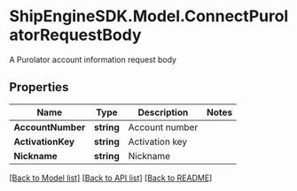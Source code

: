 # ShipEngineSDK.Model.ConnectPurolatorRequestBody
A Purolator account information request body

## Properties

Name | Type | Description | Notes
------------ | ------------- | ------------- | -------------
**AccountNumber** | **string** | Account number | 
**ActivationKey** | **string** | Activation key | 
**Nickname** | **string** | Nickname | 

[[Back to Model list]](../../README.md#documentation-for-models) [[Back to API list]](../../README.md#documentation-for-api-endpoints) [[Back to README]](../../README.md)


